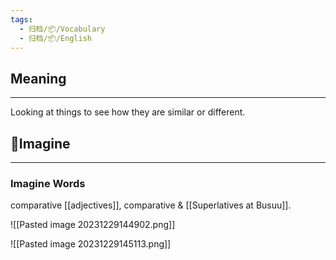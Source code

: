 ```yaml
---
tags:
  - 归档/📦/Vocabulary
  - 归档/📦/English
---
```


## Meaning

---

Looking at things to see how they are similar or different.

## 💭Imagine

---

### Imagine Words

comparative [[adjectives]], comparative & [[Superlatives at Busuu]].

![[Pasted image 20231229144902.png]]

![[Pasted image 20231229145113.png]]

